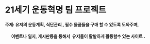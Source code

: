 # 21세기 운동혁명 팀 프로젝트

#### 주제: 유저의 운동계획, 식단관리 , 필수 물품들을 구매 할 수 있도록 도와주며, 
####       이벤트나 일지, 게시판등을 통해서  유저들이 활발하게 활동할수 있는 사이트 .
